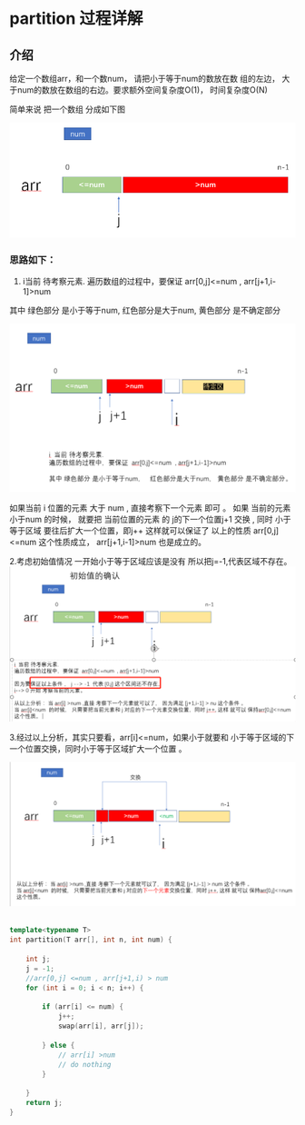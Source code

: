 # partition 过程详解

## 介绍  
给定一个数组arr，和一个数num， 请把小于等于num的数放在数
组的左边， 大于num的数放在数组的右边。要求额外空间复杂度O(1)， 时间复杂度O(N)


简单来说 把一个数组 分成如下图

![img01](./images/01.png)



### 思路如下：

1. i当前 待考察元素. 
遍历数组的过程中，要保证 arr[0,j]<=num , arr[j+1,i-1]>num 

其中 绿色部分 是小于等于num, 红色部分是大于num, 黄色部分 是不确定部分

![img02](./images/02.png)

如果当前 i 位置的元素 大于 num , 直接考察下一个元素 即可 。 如果 当前的元素小于num 的时候， 
就要把 当前位置的元素 的 j的下一个位置j+1 交换 , 同时 小于等于区域 要往后扩大一个位置，即j++ 
这样就可以保证了 以上的性质 arr[0,j]<=num 这个性质成立， arr[j+1,i-1]>num 也是成立的。


2.考虑初始值情况 
一开始小于等于区域应该是没有 所以把j=-1,代表区域不存在。
![img03](./images/03.png)


3.经过以上分析，其实只要看，arr[i]<=num，如果小于就要和 小于等于区域的下一个位置交换，同时小于等于区域扩大一个位置 。

![img04](./images/04.png)

```c++

template<typename T>
int partition(T arr[], int n, int num) {

    int j;
    j = -1;
    //arr[0,j] <=num , arr[j+1,i) > num
    for (int i = 0; i < n; i++) {

        if (arr[i] <= num) {
            j++;
            swap(arr[i], arr[j]);

        } else {
            // arr[i] >num
            // do nothing
        }

    }
    return j;
}

```